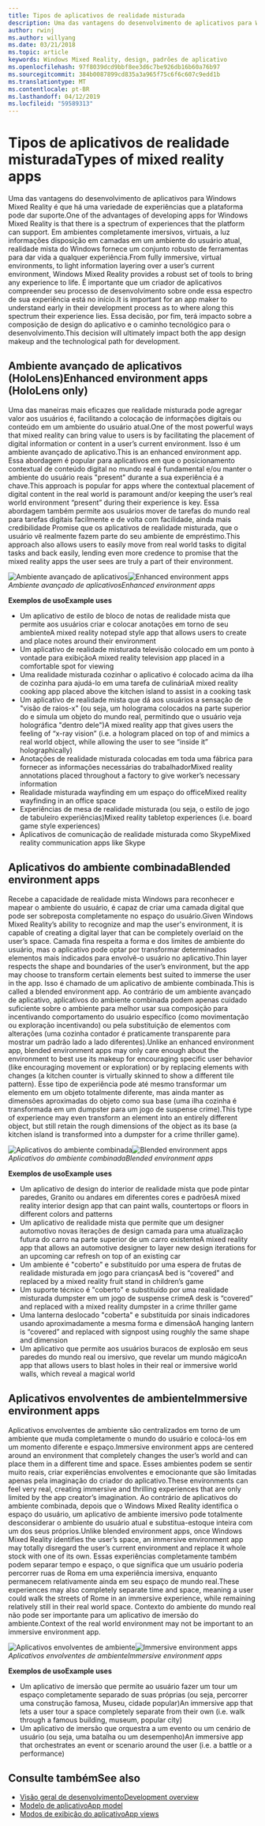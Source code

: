 ```yaml
---
title: Tipos de aplicativos de realidade misturada
description: Uma das vantagens do desenvolvimento de aplicativos para Windows Mixed Reality é que há uma variedade de experiências que a plataforma pode oferecer suporte de ambientes completamente imersivos, virtuais, a disposição em camadas de informações claras sobre environmentl atual de um usuário.
author: rwinj
ms.author: willyang
ms.date: 03/21/2018
ms.topic: article
keywords: Windows Mixed Reality, design, padrões de aplicativo
ms.openlocfilehash: 97f8039dcd9bbf8ee3d6c7be926db16b60a76b97
ms.sourcegitcommit: 384b0087899cd835a3a965f75c6f6c607c9edd1b
ms.translationtype: MT
ms.contentlocale: pt-BR
ms.lasthandoff: 04/12/2019
ms.locfileid: "59589313"
---
```

# <a name="types-of-mixed-reality-apps"></a><span data-ttu-id="1b13a-104">Tipos de aplicativos de realidade misturada</span><span class="sxs-lookup"><span data-stu-id="1b13a-104">Types of mixed reality apps</span></span>

<span data-ttu-id="1b13a-105">Uma das vantagens do desenvolvimento de aplicativos para Windows Mixed Reality é que há uma variedade de experiências que a plataforma pode dar suporte.</span><span class="sxs-lookup"><span data-stu-id="1b13a-105">One of the advantages of developing apps for Windows Mixed Reality is that there is a spectrum of experiences that the platform can support.</span></span> <span data-ttu-id="1b13a-106">Em ambientes completamente imersivos, virtuais, a luz informações disposição em camadas em um ambiente do usuário atual, realidade mista do Windows fornece um conjunto robusto de ferramentas para dar vida a qualquer experiência.</span><span class="sxs-lookup"><span data-stu-id="1b13a-106">From fully immersive, virtual environments, to light information layering over a user’s current environment, Windows Mixed Reality provides a robust set of tools to bring any experience to life.</span></span> <span data-ttu-id="1b13a-107">É importante que um criador de aplicativos compreender seu processo de desenvolvimento sobre onde essa espectro de sua experiência está no início.</span><span class="sxs-lookup"><span data-stu-id="1b13a-107">It is important for an app maker to understand early in their development process as to where along this spectrum their experience lies.</span></span> <span data-ttu-id="1b13a-108">Essa decisão, por fim, terá impacto sobre a composição de design do aplicativo e o caminho tecnológico para o desenvolvimento.</span><span class="sxs-lookup"><span data-stu-id="1b13a-108">This decision will ultimately impact both the app design makeup and the technological path for development.</span></span>

## <a name="enhanced-environment-apps-hololens-only"></a><span data-ttu-id="1b13a-109">Ambiente avançado de aplicativos (HoloLens)</span><span class="sxs-lookup"><span data-stu-id="1b13a-109">Enhanced environment apps (HoloLens only)</span></span>

<span data-ttu-id="1b13a-110">Uma das maneiras mais eficazes que realidade misturada pode agregar valor aos usuários é, facilitando a colocação de informações digitais ou conteúdo em um ambiente do usuário atual.</span><span class="sxs-lookup"><span data-stu-id="1b13a-110">One of the most powerful ways that mixed reality can bring value to users is by facilitating the placement of digital information or content in a user’s current environment.</span></span> <span data-ttu-id="1b13a-111">Isso é um ambiente avançado de aplicativo.</span><span class="sxs-lookup"><span data-stu-id="1b13a-111">This is an enhanced environment app.</span></span> <span data-ttu-id="1b13a-112">Essa abordagem é popular para aplicativos em que o posicionamento contextual de conteúdo digital no mundo real é fundamental e/ou manter o ambiente do usuário reais "present" durante a sua experiência é a chave.</span><span class="sxs-lookup"><span data-stu-id="1b13a-112">This approach is popular for apps where the contextual placement of digital content in the real world is paramount and/or keeping the user’s real world environment “present” during their experience is key.</span></span> <span data-ttu-id="1b13a-113">Essa abordagem também permite aos usuários mover de tarefas do mundo real para tarefas digitais facilmente e de volta com facilidade, ainda mais credibilidade Promise que os aplicativos de realidade misturada, que o usuário vê realmente fazem parte do seu ambiente de empréstimo.</span><span class="sxs-lookup"><span data-stu-id="1b13a-113">This approach also allows users to easily move from real world tasks to digital tasks and back easily, lending even more credence to promise that the mixed reality apps the user sees are truly a part of their environment.</span></span>

<span data-ttu-id="1b13a-114">![Ambiente avançado de aplicativos](images/enhancedenvironmentapps-640px.jpg)</span><span class="sxs-lookup"><span data-stu-id="1b13a-114">![Enhanced environment apps](images/enhancedenvironmentapps-640px.jpg)</span></span><br>
<span data-ttu-id="1b13a-115">*Ambiente avançado de aplicativos*</span><span class="sxs-lookup"><span data-stu-id="1b13a-115">*Enhanced environment apps*</span></span>

<span data-ttu-id="1b13a-116">**Exemplos de uso**</span><span class="sxs-lookup"><span data-stu-id="1b13a-116">**Example uses**</span></span>
* <span data-ttu-id="1b13a-117">Um aplicativo de estilo de bloco de notas de realidade mista que permite aos usuários criar e colocar anotações em torno de seu ambiente</span><span class="sxs-lookup"><span data-stu-id="1b13a-117">A mixed reality notepad style app that allows users to create and place notes around their environment</span></span>
* <span data-ttu-id="1b13a-118">Um aplicativo de realidade misturada televisão colocado em um ponto à vontade para exibição</span><span class="sxs-lookup"><span data-stu-id="1b13a-118">A mixed reality television app placed in a comfortable spot for viewing</span></span>
* <span data-ttu-id="1b13a-119">Uma realidade misturada cozinhar o aplicativo é colocado acima da ilha de cozinha para ajudá-lo em uma tarefa de culinária</span><span class="sxs-lookup"><span data-stu-id="1b13a-119">A mixed reality cooking app placed above the kitchen island to assist in a cooking task</span></span>
* <span data-ttu-id="1b13a-120">Um aplicativo de realidade mista que dá aos usuários a sensação de "visão de raios-x" (ou seja, um holograma colocados na parte superior do e simula um objeto do mundo real, permitindo que o usuário veja holográfica "dentro dele")</span><span class="sxs-lookup"><span data-stu-id="1b13a-120">A mixed reality app that gives users the feeling of “x-ray vision” (i.e. a hologram placed on top of and mimics a real world object, while allowing the user to see “inside it” holographically)</span></span>
* <span data-ttu-id="1b13a-121">Anotações de realidade misturada colocadas em toda uma fábrica para fornecer as informações necessárias do trabalhador</span><span class="sxs-lookup"><span data-stu-id="1b13a-121">Mixed reality annotations placed throughout a factory to give worker’s necessary information</span></span>
* <span data-ttu-id="1b13a-122">Realidade misturada wayfinding em um espaço do office</span><span class="sxs-lookup"><span data-stu-id="1b13a-122">Mixed reality wayfinding in an office space</span></span>
* <span data-ttu-id="1b13a-123">Experiências de mesa de realidade misturada (ou seja, o estilo de jogo de tabuleiro experiências)</span><span class="sxs-lookup"><span data-stu-id="1b13a-123">Mixed reality tabletop experiences (i.e. board game style experiences)</span></span>
* <span data-ttu-id="1b13a-124">Aplicativos de comunicação de realidade misturada como Skype</span><span class="sxs-lookup"><span data-stu-id="1b13a-124">Mixed reality communication apps like Skype</span></span>

## <a name="blended-environment-apps"></a><span data-ttu-id="1b13a-125">Aplicativos do ambiente combinada</span><span class="sxs-lookup"><span data-stu-id="1b13a-125">Blended environment apps</span></span>

<span data-ttu-id="1b13a-126">Recebe a capacidade de realidade mista Windows para reconhecer e mapear o ambiente do usuário, é capaz de criar uma camada digital que pode ser sobreposta completamente no espaço do usuário.</span><span class="sxs-lookup"><span data-stu-id="1b13a-126">Given Windows Mixed Reality’s ability to recognize and map the user's environment, it is capable of creating a digital layer that can be completely overlaid on the user’s space.</span></span> <span data-ttu-id="1b13a-127">Camada fina respeita a forma e dos limites de ambiente do usuário, mas o aplicativo pode optar por transformar determinados elementos mais indicados para envolvê-o usuário no aplicativo.</span><span class="sxs-lookup"><span data-stu-id="1b13a-127">Thin layer respects the shape and boundaries of the user’s environment, but the app may choose to transform certain elements best suited to immerse the user in the app.</span></span> <span data-ttu-id="1b13a-128">Isso é chamado de um aplicativo de ambiente combinada.</span><span class="sxs-lookup"><span data-stu-id="1b13a-128">This is called a blended environment app.</span></span> <span data-ttu-id="1b13a-129">Ao contrário de um ambiente avançado de aplicativo, aplicativos do ambiente combinada podem apenas cuidado suficiente sobre o ambiente para melhor usar sua composição para incentivando comportamento do usuário específico (como movimentação ou exploração incentivando) ou pela substituição de elementos com alterações (uma cozinha contador é praticamente transparente para mostrar um padrão lado a lado diferentes).</span><span class="sxs-lookup"><span data-stu-id="1b13a-129">Unlike an enhanced environment app, blended environment apps may only care enough about the environment to best use its makeup for encouraging specific user behavior (like encouraging movement or exploration) or by replacing elements with changes (a kitchen counter is virtually skinned to show a different tile pattern).</span></span> <span data-ttu-id="1b13a-130">Esse tipo de experiência pode até mesmo transformar um elemento em um objeto totalmente diferente, mas ainda manter as dimensões aproximadas do objeto como sua base (uma ilha cozinha é transformada em um dumpster para um jogo de suspense crime).</span><span class="sxs-lookup"><span data-stu-id="1b13a-130">This type of experience may even transform an element into an entirely different object, but still retain the rough dimensions of the object as its base (a kitchen island is transformed into a dumpster for a crime thriller game).</span></span>

<span data-ttu-id="1b13a-131">![Aplicativos do ambiente combinada](images/blendedenvironmentapps-640px.jpg)</span><span class="sxs-lookup"><span data-stu-id="1b13a-131">![Blended environment apps](images/blendedenvironmentapps-640px.jpg)</span></span><br>
<span data-ttu-id="1b13a-132">*Aplicativos do ambiente combinada*</span><span class="sxs-lookup"><span data-stu-id="1b13a-132">*Blended environment apps*</span></span>

<span data-ttu-id="1b13a-133">**Exemplos de uso**</span><span class="sxs-lookup"><span data-stu-id="1b13a-133">**Example uses**</span></span>
* <span data-ttu-id="1b13a-134">Um aplicativo de design do interior de realidade mista que pode pintar paredes, Granito ou andares em diferentes cores e padrões</span><span class="sxs-lookup"><span data-stu-id="1b13a-134">A mixed reality interior design app that can paint walls, countertops or floors in different colors and patterns</span></span>
* <span data-ttu-id="1b13a-135">Um aplicativo de realidade mista que permite que um designer automotivo novas iterações de design camada para uma atualização futura do carro na parte superior de um carro existente</span><span class="sxs-lookup"><span data-stu-id="1b13a-135">A mixed reality app that allows an automotive designer to layer new design iterations for an upcoming car refresh on top of an existing car</span></span>
* <span data-ttu-id="1b13a-136">Um ambiente é "coberto" e substituído por uma espera de frutas de realidade misturada em jogo para crianças</span><span class="sxs-lookup"><span data-stu-id="1b13a-136">A bed is “covered” and replaced by a mixed reality fruit stand in children’s game</span></span>
* <span data-ttu-id="1b13a-137">Um suporte técnico é "coberto" e substituído por uma realidade misturada dumpster em um jogo de suspense crime</span><span class="sxs-lookup"><span data-stu-id="1b13a-137">A desk is “covered” and replaced with a mixed reality dumpster in a crime thriller game</span></span>
* <span data-ttu-id="1b13a-138">Uma lanterna deslocado "coberta" e substituída por sinais indicadores usando aproximadamente a mesma forma e dimensão</span><span class="sxs-lookup"><span data-stu-id="1b13a-138">A hanging lantern is “covered” and replaced with signpost using roughly the same shape and dimension</span></span>
* <span data-ttu-id="1b13a-139">Um aplicativo que permite aos usuários buracos de explosão em seus paredes do mundo real ou imersivo, que revelar um mundo mágico</span><span class="sxs-lookup"><span data-stu-id="1b13a-139">An app that allows users to blast holes in their real or immersive world walls, which reveal a magical world</span></span>

## <a name="immersive-environment-apps"></a><span data-ttu-id="1b13a-140">Aplicativos envolventes de ambiente</span><span class="sxs-lookup"><span data-stu-id="1b13a-140">Immersive environment apps</span></span>

<span data-ttu-id="1b13a-141">Aplicativos envolventes de ambiente são centralizados em torno de um ambiente que muda completamente o mundo do usuário e colocá-los em um momento diferente e espaço.</span><span class="sxs-lookup"><span data-stu-id="1b13a-141">Immersive environment apps are centered around an environment that completely changes the user’s world and can place them in a different time and space.</span></span> <span data-ttu-id="1b13a-142">Esses ambientes podem se sentir muito reais, criar experiências envolventes e emocionante que são limitadas apenas pela imaginação do criador do aplicativo.</span><span class="sxs-lookup"><span data-stu-id="1b13a-142">These environments can feel very real, creating immersive and thrilling experiences that are only limited by the app creator’s imagination.</span></span> <span data-ttu-id="1b13a-143">Ao contrário de aplicativos do ambiente combinada, depois que o Windows Mixed Reality identifica o espaço do usuário, um aplicativo de ambiente imersivo pode totalmente desconsiderar o ambiente do usuário atual e substitua-estoque inteira com um dos seus próprios.</span><span class="sxs-lookup"><span data-stu-id="1b13a-143">Unlike blended environment apps, once Windows Mixed Reality identifies the user’s space, an immersive environment app may totally disregard the user’s current environment and replace it whole stock with one of its own.</span></span> <span data-ttu-id="1b13a-144">Essas experiências completamente também podem separar tempo e espaço, o que significa que um usuário poderia percorrer ruas de Roma em uma experiência imersiva, enquanto permanecem relativamente ainda em seu espaço de mundo real.</span><span class="sxs-lookup"><span data-stu-id="1b13a-144">These experiences may also completely separate time and space, meaning a user could walk the streets of Rome in an immersive experience, while remaining relatively still in their real world space.</span></span> <span data-ttu-id="1b13a-145">Contexto do ambiente do mundo real não pode ser importante para um aplicativo de imersão do ambiente.</span><span class="sxs-lookup"><span data-stu-id="1b13a-145">Context of the real world environment may not be important to an immersive environment app.</span></span>

<span data-ttu-id="1b13a-146">![Aplicativos envolventes de ambiente](images/windows-mixed-reality-640px.jpg)</span><span class="sxs-lookup"><span data-stu-id="1b13a-146">![Immersive environment apps](images/windows-mixed-reality-640px.jpg)</span></span><br>
<span data-ttu-id="1b13a-147">*Aplicativos envolventes de ambiente*</span><span class="sxs-lookup"><span data-stu-id="1b13a-147">*Immersive environment apps*</span></span>

<span data-ttu-id="1b13a-148">**Exemplos de uso**</span><span class="sxs-lookup"><span data-stu-id="1b13a-148">**Example uses**</span></span>
* <span data-ttu-id="1b13a-149">Um aplicativo de imersão que permite ao usuário fazer um tour um espaço completamente separado de suas próprias (ou seja, percorrer uma construção famosa, Museu, cidade popular)</span><span class="sxs-lookup"><span data-stu-id="1b13a-149">An immersive app that lets a user tour a space completely separate from their own (i.e. walk through a famous building, museum, popular city)</span></span>
* <span data-ttu-id="1b13a-150">Um aplicativo de imersão que orquestra a um evento ou um cenário de usuário (ou seja, uma batalha ou um desempenho)</span><span class="sxs-lookup"><span data-stu-id="1b13a-150">An immersive app that orchestrates an event or scenario around the user (i.e. a battle or a performance)</span></span>

## <a name="see-also"></a><span data-ttu-id="1b13a-151">Consulte também</span><span class="sxs-lookup"><span data-stu-id="1b13a-151">See also</span></span>
* [<span data-ttu-id="1b13a-152">Visão geral de desenvolvimento</span><span class="sxs-lookup"><span data-stu-id="1b13a-152">Development overview</span></span>](development-overview.md)
* [<span data-ttu-id="1b13a-153">Modelo de aplicativo</span><span class="sxs-lookup"><span data-stu-id="1b13a-153">App model</span></span>](app-model.md)
* [<span data-ttu-id="1b13a-154">Modos de exibição do aplicativo</span><span class="sxs-lookup"><span data-stu-id="1b13a-154">App views</span></span>](app-views.md)
